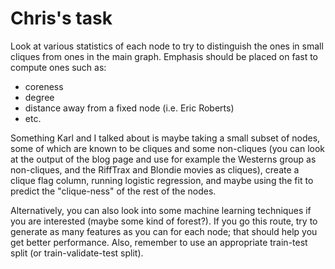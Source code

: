 # Chris's task

Look at various statistics of each node to try to distinguish the ones in small cliques from ones in the main graph. Emphasis should be placed on fast to compute ones such as:

 - coreness
 - degree
 - distance away from a fixed node (i.e. Eric Roberts)
 - etc.

Something Karl and I talked about is maybe taking a small subset of nodes, some of which are known to be cliques and some non-cliques (you can look at the output of the blog page and use for example the Westerns group as non-cliques, and the RiffTrax and Blondie movies as cliques), create a clique flag column, running logistic regression, and maybe using the fit to predict the "clique-ness" of the rest of the nodes.

Alternatively, you can also look into some machine learning techniques if you are interested (maybe some kind of forest?). If you go this route, try to generate as many features as you can for each node; that should help you get better performance. Also, remember to use an appropriate train-test split (or train-validate-test split).


